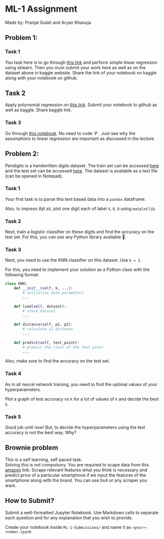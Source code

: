 # ML-1 Assignment
Made by: Pranjal Gulati and Aryan Khanuja

## Problem 1:
### Task 1
You task here is to go through [this link](https://www.kaggle.com/datasets/andonians/random-linear-regression) and perform simple linear regression using sklearn.
Then you must submit your work here as well as on the dataset above in kaggle website. Share the link of your notebook on kaggle along with your notebook on github.
 

## Task 2
Apply polynomial regression on [this link](https://www.kaggle.com/datasets/shubhankitsirvaiya06/diamond-price-prediction).
Submit your notebook to github as well as kaggle. Share kaggle link.

### Task 3
Go through [this notebook](https://www.kaggle.com/code/shrutimechlearn/step-by-step-assumptions-linear-regression/notebook). 
No need to code :P . Just see why the assumptions to linear regression are important as discussed in the lecture.


## Problem 2:
Pendigits is a handwritten digits dataset. The train set can be accessed [here](http://archive.ics.uci.edu/ml/machine-learning-databases/pendigits/pendigits.tra) and the test set can be accessed [here](http://archive.ics.uci.edu/ml/machine-learning-databases/pendigits/pendigits.tes). The dataset is available as a text file (can be opened in Notepad). 

### Task 1
Your first task is to parse this text based data into a `pandas` dataframe. 

Also, to impress Ajit sir, plot one digit each of label `4`, `0`, `8` using `matplotlib`.


### Task 2
Next, train a logistic classifier on these digits and find the accuracy on the test set. For this, you can use any Python library available 🤟.


### Task 3
Next, you need to use the KNN classifier on this dataset. Use `k = 1`. 

For this, you need to implement your solution as a Python class with the following format:
```python
class KNN:
    def __init__(self, k, ...):
        # initialize data parameters
        ...
        
    def load(self, dataset):
        # store dataset
        ...
        
    def distance(self, p1, p2):
        # calculate L2 distance
        ...
        
    def predict(self, test_point):
        # predict the class of the test_point
        ...
```
Also, make sure to find the accuracy on the test set.


### Task 4
As in all neural network training, you need to find the optimal values of your hyperparameters.

Plot a graph of test accuracy vs `k` for a lot of values of `k` and decide the best `k`.


### Task 5
Good job until now! But, to decide the hyperparameters using the test accuracy is not the best way. Why?



## Brownie problem
This is a self learning, self paced task.
</br>
Solving this is not compulsory.
You are required to scape data from this [amazon](https://www.amazon.in/s?k=smartphones&rh=p_36%3A900000-1000000&crid=2HWQM77E4E53F&qid=1654178719&rnid=1318502031&sprefix=smartphones+%2Caps%2C210) link.
Scrape relevant features what you think is necessary and predict price of a particular smartphone if we input the features of the smartphone along with the brand. You can use bs4 or any scraper you want.


## How to Submit?
Submit a well-formatted Jupyter Notebook. Use Markdown cells to separate each question and for any explanation that you wish to provide.

Create your notebook inside `ML-1-Submissions/` and name it as `<your>-<name>.ipynb`
